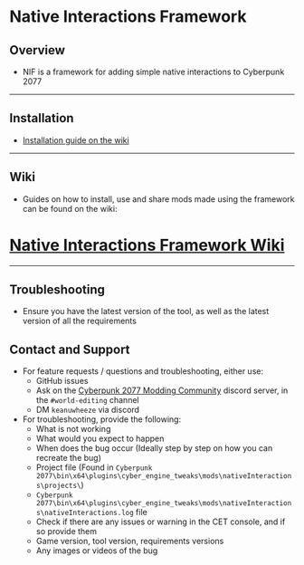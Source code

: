 # Native Interactions Framework

## Overview
- NIF is a framework for adding simple native interactions to Cyberpunk 2077
---

## Installation
- [Installation guide on the wiki](https://wiki.redmodding.org/cyberpunk-2077-modding/modding-guides/world-editing/native-interactions-framework/installation)

---
## Wiki
- Guides on how to install, use and share mods made using the framework can be found on the wiki:
# [Native Interactions Framework Wiki](https://wiki.redmodding.org/cyberpunk-2077-modding/modding-guides/world-editing/native-interactions-framework)

---

## Troubleshooting

- Ensure you have the latest version of the tool, as well as the latest version of all the requirements

## Contact and Support
- For feature requests / questions and troubleshooting, either use:
   - GitHub issues
   - Ask on the [Cyberpunk 2077 Modding Community](https://discord.gg/redmodding) discord server, in the `#world-editing` channel
   - DM `keanuwheeze` via discord
- For troubleshooting, provide the following:
   - What is not working
   - What would you expect to happen
   - When does the bug occur (Ideally step by step on how you can recreate the bug)
   - Project file (Found in `Cyberpunk 2077\bin\x64\plugins\cyber_engine_tweaks\mods\nativeInteractions\projects\`)
   - `Cyberpunk 2077\bin\x64\plugins\cyber_engine_tweaks\mods\nativeInteractions\nativeInteractions.log` file
   - Check if there are any issues or warning in the CET console, and if so provide them
   - Game version, tool version, requirements versions
   - Any images or videos of the bug
